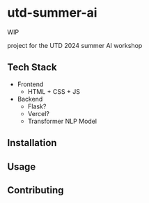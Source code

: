 # utd-summer-ai

WIP

project for the UTD 2024 summer AI workshop

## Tech Stack
* Frontend
  * HTML + CSS + JS
* Backend
  * Flask?
  * Vercel?
  * Transformer NLP Model

## Installation

## Usage

## Contributing
